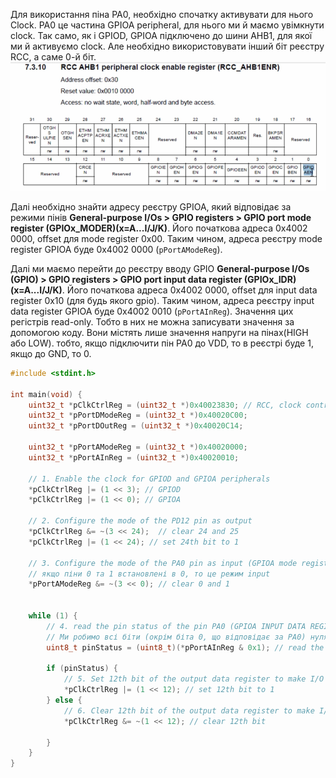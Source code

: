Для використання піна PA0, необхідно спочатку активувати для нього Clock. PA0 це частина GPIOA peripheral, для нього ми й маємо увімкнути clock. Так само, як і GPIOD, GPIOA підключено до шини AHB1, для якої ми й активуємо clock. Але необхідно використовувати інший біт реєстру RCC, а саме 0-й біт.  
![alt text](image.png)  

Далі необхідно знайти адресу реєстру GPIOA, який відповідає за режими пінів **General-purpose I/Os > GPIO registers > GPIO port mode register (GPIOx_MODER)(x=A...I/J/K)**. Його початкова адреса 0x4002 0000, offset для mode register 0x00. Таким чином, адреса реєстру mode register GPIOA буде 0x4002 0000 (`pPortAModeReg`).

Далі ми маємо перейти до реєстру вводу GPIO **General-purpose I/Os (GPIO) > GPIO registers > GPIO port input data register (GPIOx_IDR)(x=A...I/J/K)**. Його початкова адреса 0x4002 0000, offset для input data register 0x10 (для будь якого gpio). Таким чином, адреса реєстру input data register GPIOA буде 0x4002 0010 (`pPortAInReg`).
Значення цих регістрів read-only. Тобто в них не можна записувати значення за допомогою коду. Вони містять лише значення напруги на пінах(HIGH або LOW). тобто, якщо підключити пін PA0 до VDD, то в реєстрі буде 1, якщо до GND, то 0.


```c
#include <stdint.h>

int main(void) {
    uint32_t *pClkCtrlReg = (uint32_t *)0x40023830; // RCC, clock control register
    uint32_t *pPortDModeReg = (uint32_t *)0x40020C00;
    uint32_t *pPortDOutReg = (uint32_t *)0x40020C14;

    uint32_t *pPortAModeReg = (uint32_t *)0x40020000;
    uint32_t *pPortAInReg = (uint32_t *)0x40020010;

    // 1. Enable the clock for GPIOD and GPIOA peripherals
    *pClkCtrlReg |= (1 << 3); // GPIOD
    *pClkCtrlReg |= (1 << 0); // GPIOA
    
    // 2. Configure the mode of the PD12 pin as output
    *pClkCtrlReg &= ~(3 << 24);  // clear 24 and 25
    *pClkCtrlReg |= (1 << 24); // set 24th bit to 1

    // 3. Configure the mode of the PA0 pin as input (GPIOA mode register)
    // якщо піни 0 та 1 встановлені в 0, то це режим input
    *pPortAModeReg &= ~(3 << 0); // clear 0 and 1
    

    while (1) {
        // 4. read the pin status of the pin PA0 (GPIOA INPUT DATA REGISTER)
        // Ми робимо всі біти (окрім біта 0, що відповідає за PA0) нулями за допомогою операції & 0x1. Таким чином, ми дізнаємося статус 0-го біта.
        uint8_t pinStatus = (uint8_t)(*pPortAInReg & 0x1); // read the 0th bit

        if (pinStatus) {
            // 5. Set 12th bit of the output data register to make I/O pin-12 HIGH
            *pClkCtrlReg |= (1 << 12); // set 12th bit to 1
        } else {
            // 6. Clear 12th bit of the output data register to make I/O pin-12 LOW
            *pClkCtrlReg &= ~(1 << 12); // clear 12th bit

        }
    }
}
```






